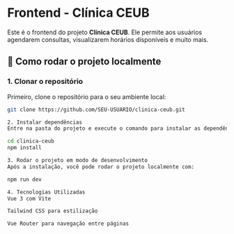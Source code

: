 # Frontend - Clínica CEUB

Este é o frontend do projeto **Clínica CEUB**. Ele permite aos usuários agendarem consultas, visualizarem horários disponíveis e muito mais.

## 🚀 Como rodar o projeto localmente

### 1. Clonar o repositório

Primeiro, clone o repositório para o seu ambiente local:

```bash
git clone https://github.com/SEU-USUARIO/clinica-ceub.git

2. Instalar dependências
Entre na pasta do projeto e execute o comando para instalar as dependências:

cd clinica-ceub
npm install

3. Rodar o projeto em modo de desenvolvimento
Após a instalação, você pode rodar o projeto localmente com:

npm run dev

4. Tecnologias Utilizadas
Vue 3 com Vite

Tailwind CSS para estilização

Vue Router para navegação entre páginas
